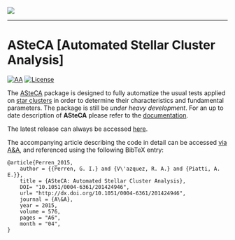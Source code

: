![](https://github.com/asteca/ASteCA-Docs/blob/master/docs/_static/front_page.png)
________________________________________________________________________________


# ASteCA [Automated Stellar Cluster Analysis]
[![AA](https://img.shields.io/badge/A%26A-576--A6,%202015-yellowgreen.svg)][7]
[![License](https://img.shields.io/badge/license-GPLv3-red.svg)][13]

The [ASteCA][1] package is designed to fully automatize the usual tests
applied on [star clusters][2] in order to determine their characteristics and
fundamental parameters. The package is still be *under heavy development*.
For an up to date description of **ASteCA** please refer to the
[documentation][1].

The latest release can always be accessed [here][5].

The accompanying article describing the code in detail can be accessed
[via A&A][7], and referenced using the following BibTeX entry:

````
@article{Perren_2015,
    author = {{Perren, G. I.} and {V\'azquez, R. A.} and {Piatti, A. E.}},
    title = {ASteCA: Automated Stellar Cluster Analysis},
    DOI= "10.1051/0004-6361/201424946",
    url= "http://dx.doi.org/10.1051/0004-6361/201424946",
    journal = {A\&A},
    year = 2015,
    volume = 576,
    pages = "A6",
    month = "04",
}
````


[1]: http://asteca.github.io
[2]: https://en.wikipedia.org/wiki/Star_cluster
[5]: https://github.com/asteca/asteca/releases/latest
[7]: http://www.aanda.org/articles/aa/abs/2015/04/aa24946-14/aa24946-14.html
[13]: http://www.gnu.org/licenses/gpl-3.0.en.html

